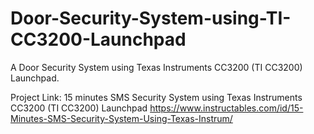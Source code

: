 # Door-Security-System-using-TI-CC3200-Launchpad

A Door Security System using Texas Instruments CC3200 (TI CC3200) Launchpad.

Project Link:
15 minutes SMS Security System using Texas Instruments CC3200 (TI CC3200) Launchpad
https://www.instructables.com/id/15-Minutes-SMS-Security-System-Using-Texas-Instrum/
